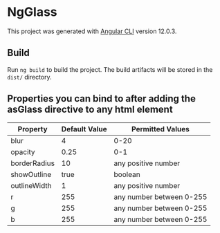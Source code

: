 # NgGlass

This project was generated with [Angular CLI](https://github.com/angular/angular-cli) version 12.0.3.

## Build

Run `ng build` to build the project. The build artifacts will be stored in the `dist/` directory.

## Properties you can bind to after adding the asGlass directive to any html element

| Property     	| Default Value 	| Permitted Values         	|
|--------------	|---------------	|--------------------------	|
| blur         	| 4             	| 0-20                     	|
| opacity      	| 0.25          	| 0-1                      	|
| borderRadius 	| 10            	| any positive number      	|
| showOutline  	| true          	| boolean                  	|
| outlineWidth 	| 1             	| any positive number      	|
| r            	| 255           	| any number between 0-255 	|
| g            	| 255           	| any number between 0-255 	|
| b            	| 255           	| any number between 0-255 	|
